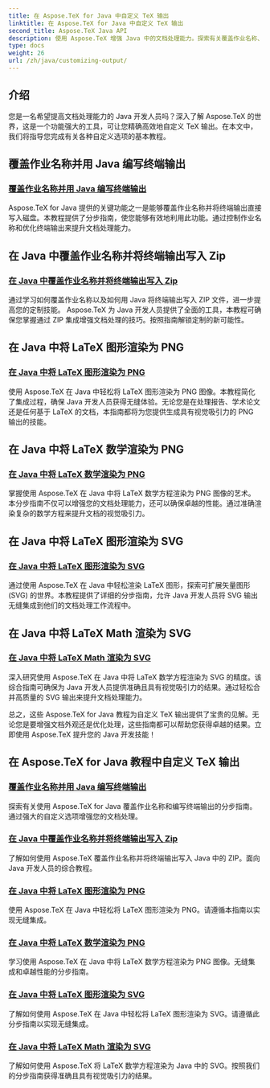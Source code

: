 ```yaml
---
title: 在 Aspose.TeX for Java 中自定义 TeX 输出
linktitle: 在 Aspose.TeX for Java 中自定义 TeX 输出
second_title: Aspose.TeX Java API
description: 使用 Aspose.TeX 增强 Java 中的文档处理能力。探索有关覆盖作业名称、编写终端输出以及将 LaTeX 图形和数学无缝渲染为 PNG/SVG 的指南。
type: docs
weight: 26
url: /zh/java/customizing-output/
---
```

## 介绍

您是一名希望提高文档处理能力的 Java 开发人员吗？深入了解 Aspose.TeX 的世界，这是一个功能强大的工具，可让您精确高效地自定义 TeX 输出。在本文中，我们将指导您完成有关各种自定义选项的基本教程。

## 覆盖作业名称并用 Java 编写终端输出

### [覆盖作业名称并用 Java 编写终端输出](./override-job-name-disk/)

Aspose.TeX for Java 提供的关键功能之一是能够覆盖作业名称并将终端输出直接写入磁盘。本教程提供了分步指南，使您能够有效地利用此功能。通过控制作业名称和优化终端输出来提升文档处理能力。

## 在 Java 中覆盖作业名称并将终端输出写入 Zip

### [在 Java 中覆盖作业名称并将终端输出写入 Zip](./override-job-name-zip/)

通过学习如何覆盖作业名称以及如何用 Java 将终端输出写入 ZIP 文件，进一步提高您的定制技能。 Aspose.TeX 为 Java 开发人员提供了全面的工具，本教程可确保您掌握通过 ZIP 集成增强文档处理的技巧。按照指南解锁定制的新可能性。

## 在 Java 中将 LaTeX 图形渲染为 PNG

### [在 Java 中将 LaTeX 图形渲染为 PNG](./render-lafigures-png/)

使用 Aspose.TeX 在 Java 中轻松将 LaTeX 图形渲染为 PNG 图像。本教程简化了集成过程，确保 Java 开发人员获得无缝体验。无论您是在处理报告、学术论文还是任何基于 LaTeX 的文档，本指南都将为您提供生成具有视觉吸引力的 PNG 输出的技能。

## 在 Java 中将 LaTeX 数学渲染为 PNG

### [在 Java 中将 LaTeX 数学渲染为 PNG](./render-lamath-png/)

掌握使用 Aspose.TeX 在 Java 中将 LaTeX 数学方程渲染为 PNG 图像的艺术。本分步指南不仅可以增强您的文档处理能力，还可以确保卓越的性能。通过准确渲染复杂的数学方程来提升文档的视觉吸引力。

## 在 Java 中将 LaTeX 图形渲染为 SVG

### [在 Java 中将 LaTeX 图形渲染为 SVG](./render-lafigures-svg/)

通过使用 Aspose.TeX 在 Java 中轻松渲染 LaTeX 图形，探索可扩展矢量图形 (SVG) 的世界。本教程提供了详细的分步指南，允许 Java 开发人员将 SVG 输出无缝集成到他们的文档处理工作流程中。

## 在 Java 中将 LaTeX Math 渲染为 SVG

### [在 Java 中将 LaTeX Math 渲染为 SVG](./render-lamath-svg/)

深入研究使用 Aspose.TeX 在 Java 中将 LaTeX 数学方程渲染为 SVG 的精度。该综合指南可确保为 Java 开发人员提供准确且具有视觉吸引力的结果。通过轻松合并高质量的 SVG 输出来提升文档处理能力。

总之，这些 Aspose.TeX for Java 教程为自定义 TeX 输出提供了宝贵的见解。无论您是要增强文档外观还是优化处理，这些指南都可以帮助您获得卓越的结果。立即使用 Aspose.TeX 提升您的 Java 开发技能！
## 在 Aspose.TeX for Java 教程中自定义 TeX 输出
### [覆盖作业名称并用 Java 编写终端输出](./override-job-name-disk/)
探索有关使用 Aspose.TeX for Java 覆盖作业名称和编写终端输出的分步指南。通过强大的自定义选项增强您的文档处理。
### [在 Java 中覆盖作业名称并将终端输出写入 Zip](./override-job-name-zip/)
了解如何使用 Aspose.TeX 覆盖作业名称并将终端输出写入 Java 中的 ZIP。面向 Java 开发人员的综合教程。
### [在 Java 中将 LaTeX 图形渲染为 PNG](./render-lafigures-png/)
使用 Aspose.TeX 在 Java 中轻松将 LaTeX 图形渲染为 PNG。请遵循本指南以实现无缝集成。
### [在 Java 中将 LaTeX 数学渲染为 PNG](./render-lamath-png/)
学习使用 Aspose.TeX 在 Java 中将 LaTeX 数学方程渲染为 PNG 图像。无缝集成和卓越性能的分步指南。
### [在 Java 中将 LaTeX 图形渲染为 SVG](./render-lafigures-svg/)
了解如何使用 Aspose.TeX 在 Java 中轻松将 LaTeX 图形渲染为 SVG。请遵循此分步指南以实现无缝集成。
### [在 Java 中将 LaTeX Math 渲染为 SVG](./render-lamath-svg/)
了解如何使用 Aspose.TeX 将 LaTeX 数学方程渲染为 Java 中的 SVG。按照我们的分步指南获得准确且具有视觉吸引力的结果。